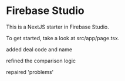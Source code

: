# Firebase Studio

This is a NextJS starter in Firebase Studio.

To get started, take a look at src/app/page.tsx.

added deal code and name

refined the comparison logic

repaired 'problems'
